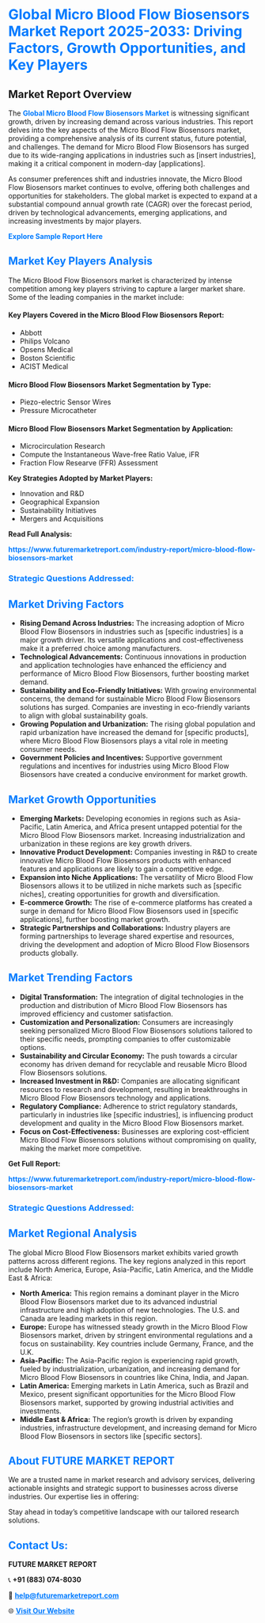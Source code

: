 <h1 style="color: #007BFF;">Global Micro Blood Flow Biosensors Market Report 2025-2033: Driving Factors, Growth Opportunities, and Key Players</h1>

<section id="overview">
<h2>Market Report Overview</h2>
<p>The <a href="https://www.futuremarketreport.com/industry-report/micro-blood-flow-biosensors-market" style="color: #007BFF; text-decoration: none;"><strong>Global Micro Blood Flow Biosensors Market</strong></a> is witnessing significant growth, driven by increasing demand across various industries. This report delves into the key aspects of the Micro Blood Flow Biosensors market, providing a comprehensive analysis of its current status, future potential, and challenges. The demand for Micro Blood Flow Biosensors has surged due to its wide-ranging applications in industries such as [insert industries], making it a critical component in modern-day [applications].</p>
<p>As consumer preferences shift and industries innovate, the Micro Blood Flow Biosensors market continues to evolve, offering both challenges and opportunities for stakeholders. The global market is expected to expand at a substantial compound annual growth rate (CAGR) over the forecast period, driven by technological advancements, emerging applications, and increasing investments by major players.</p>
</section>

<section id="overview">
<p><a href="https://www.futuremarketreport.com/request-sample/reportId=26041" style="color: #007BFF; text-decoration: none;"><strong>Explore Sample Report Here</strong></a></p>
</section>

<section id="key-players">
<h2 style="color: #007BFF;">Market Key Players Analysis</h2>
<p>The Micro Blood Flow Biosensors market is characterized by intense competition among key players striving to capture a larger market share. Some of the leading companies in the market include:</p>
<h4>Key Players Covered in the Micro Blood Flow Biosensors Report:</h4>
<ul><li>Abbott</li><li>Philips Volcano</li><li>Opsens Medical</li><li>Boston Scientific</li><li>ACIST Medical</li></ul>
<h4>Micro Blood Flow Biosensors Market Segmentation by Type:</h4>
<ul><li>Piezo-electric Sensor Wires</li><li>Pressure Microcatheter</li></ul>

<h4>Micro Blood Flow Biosensors Market Segmentation by Application:</h4>
<ul><li>Microcirculation Research</li><li>Compute the Instantaneous Wave-free Ratio Value, iFR</li><li>Fraction Flow Researve (FFR) Assessment</li></ul>
<p><strong>Key Strategies Adopted by Market Players:</strong></p>
<ul>
<li>Innovation and R&D</li>
<li>Geographical Expansion</li>
<li>Sustainability Initiatives</li>
<li>Mergers and Acquisitions</li>
</ul>
</section>

<section>
<p><strong>Read Full Analysis: </strong></p><a href="https://www.futuremarketreport.com/industry-report/micro-blood-flow-biosensors-market" style="color: #007BFF; text-decoration: none;"><strong>https://www.futuremarketreport.com/industry-report/micro-blood-flow-biosensors-market</strong></a>
<h3 style="color: #007BFF;">Strategic Questions Addressed:</h3>
</section>

<section id="driving-factors">
<h2 style="color: #007BFF;">Market Driving Factors</h2>
<ul>
<li><strong>Rising Demand Across Industries:</strong> The increasing adoption of Micro Blood Flow Biosensors in industries such as [specific industries] is a major growth driver. Its versatile applications and cost-effectiveness make it a preferred choice among manufacturers.</li>
<li><strong>Technological Advancements:</strong> Continuous innovations in production and application technologies have enhanced the efficiency and performance of Micro Blood Flow Biosensors, further boosting market demand.</li>
<li><strong>Sustainability and Eco-Friendly Initiatives:</strong> With growing environmental concerns, the demand for sustainable Micro Blood Flow Biosensors solutions has surged. Companies are investing in eco-friendly variants to align with global sustainability goals.</li>
<li><strong>Growing Population and Urbanization:</strong> The rising global population and rapid urbanization have increased the demand for [specific products], where Micro Blood Flow Biosensors plays a vital role in meeting consumer needs.</li>
<li><strong>Government Policies and Incentives:</strong> Supportive government regulations and incentives for industries using Micro Blood Flow Biosensors have created a conducive environment for market growth.</li>
</ul>
</section>

<section id="growth-opportunities">
<h2 style="color: #007BFF;">Market Growth Opportunities</h2>
<ul>
<li><strong>Emerging Markets:</strong> Developing economies in regions such as Asia-Pacific, Latin America, and Africa present untapped potential for the Micro Blood Flow Biosensors market. Increasing industrialization and urbanization in these regions are key growth drivers.</li>
<li><strong>Innovative Product Development:</strong> Companies investing in R&D to create innovative Micro Blood Flow Biosensors products with enhanced features and applications are likely to gain a competitive edge.</li>
<li><strong>Expansion into Niche Applications:</strong> The versatility of Micro Blood Flow Biosensors allows it to be utilized in niche markets such as [specific niches], creating opportunities for growth and diversification.</li>
<li><strong>E-commerce Growth:</strong> The rise of e-commerce platforms has created a surge in demand for Micro Blood Flow Biosensors used in [specific applications], further boosting market growth.</li>
<li><strong>Strategic Partnerships and Collaborations:</strong> Industry players are forming partnerships to leverage shared expertise and resources, driving the development and adoption of Micro Blood Flow Biosensors products globally.</li>
</ul>
</section>

<section id="trending-factors">
<h2 style="color: #007BFF;">Market Trending Factors</h2>
<ul>
<li><strong>Digital Transformation:</strong> The integration of digital technologies in the production and distribution of Micro Blood Flow Biosensors has improved efficiency and customer satisfaction.</li>
<li><strong>Customization and Personalization:</strong> Consumers are increasingly seeking personalized Micro Blood Flow Biosensors solutions tailored to their specific needs, prompting companies to offer customizable options.</li>
<li><strong>Sustainability and Circular Economy:</strong> The push towards a circular economy has driven demand for recyclable and reusable Micro Blood Flow Biosensors solutions.</li>
<li><strong>Increased Investment in R&D:</strong> Companies are allocating significant resources to research and development, resulting in breakthroughs in Micro Blood Flow Biosensors technology and applications.</li>
<li><strong>Regulatory Compliance:</strong> Adherence to strict regulatory standards, particularly in industries like [specific industries], is influencing product development and quality in the Micro Blood Flow Biosensors market.</li>
<li><strong>Focus on Cost-Effectiveness:</strong> Businesses are exploring cost-efficient Micro Blood Flow Biosensors solutions without compromising on quality, making the market more competitive.</li>
</ul>
</section>

<section>
<p><strong>Get Full Report: </strong></p><a href="https://www.futuremarketreport.com/industry-report/micro-blood-flow-biosensors-market" style="color: #007BFF; text-decoration: none;"><strong>https://www.futuremarketreport.com/industry-report/micro-blood-flow-biosensors-market</strong></a>
<h3 style="color: #007BFF;">Strategic Questions Addressed:</h3>
</section>


<section id="regional-analysis">
<h2 style="color: #007BFF;">Market Regional Analysis</h2>
<p>The global Micro Blood Flow Biosensors market exhibits varied growth patterns across different regions. The key regions analyzed in this report include North America, Europe, Asia-Pacific, Latin America, and the Middle East & Africa:</p>
<ul>
<li><strong>North America:</strong> This region remains a dominant player in the Micro Blood Flow Biosensors market due to its advanced industrial infrastructure and high adoption of new technologies. The U.S. and Canada are leading markets in this region.</li>
<li><strong>Europe:</strong> Europe has witnessed steady growth in the Micro Blood Flow Biosensors market, driven by stringent environmental regulations and a focus on sustainability. Key countries include Germany, France, and the U.K.</li>
<li><strong>Asia-Pacific:</strong> The Asia-Pacific region is experiencing rapid growth, fueled by industrialization, urbanization, and increasing demand for Micro Blood Flow Biosensors in countries like China, India, and Japan.</li>
<li><strong>Latin America:</strong> Emerging markets in Latin America, such as Brazil and Mexico, present significant opportunities for the Micro Blood Flow Biosensors market, supported by growing industrial activities and investments.</li>
<li><strong>Middle East & Africa:</strong> The region’s growth is driven by expanding industries, infrastructure development, and increasing demand for Micro Blood Flow Biosensors in sectors like [specific sectors].</li>
</ul>
</section>

<footer>
<h2 style="color: #007BFF;">About FUTURE MARKET REPORT</h2>
<p>We are a trusted name in market research and advisory services, delivering actionable insights and strategic support to businesses across diverse industries. Our expertise lies in offering:</p>

<p>Stay ahead in today’s competitive landscape with our tailored research solutions.</p>

<h2 style="color: #007BFF;">Contact Us:</h2>
<p><strong>FUTURE MARKET REPORT</strong></p>
<p>📞 <strong>+91 (883) 074-8030</strong></p>
<p>📧 <strong><a href="mailto:help@futuremarketreport.com" style="color: #007BFF;">help@futuremarketreport.com</a></strong></p>
<p>🌐 <strong><a href="https://www.futuremarketreport.com/" style="color: #007BFF;">Visit Our Website</a></strong></p>
</footer>